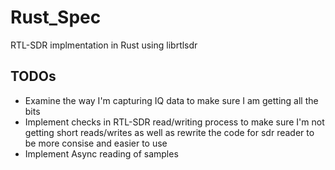 # Rust_Spec
RTL-SDR implmentation in Rust using librtlsdr


## TODOs
* Examine the way I'm capturing IQ data to make sure I am getting all the bits
* Implement checks in RTL-SDR read/writing process to make sure I'm not getting short reads/writes as well as rewrite the code for sdr reader to be more consise and easier to use
* Implement Async reading of samples



